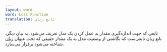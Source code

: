 ```yaml
---
layout: word
word: Loss Function
translation: تابع زیان
---
```


تابعی که جهت اندازه‌گیری مقدار بد عمل کردن یک مدل تعریف می‌شود. به بیان دیگر، تابع زیان تابعی‌ست که نگاشتی از وضعیت مدل به یک مقدار حقیقی که تحت عنوان [زیان](/L/loss) شناخته می‌شود برقرار می‌سازد.
